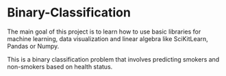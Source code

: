 # Binary-Classification

The main goal of this project is to learn how to use basic libraries for machine learning, data visualization and linear algebra like SciKitLearn, Pandas or Numpy. 

This is a binary classification problem that involves predicting smokers and non-smokers based on health status.
